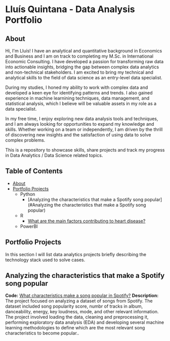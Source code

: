 # Lluís Quintana - Data Analysis Portfolio
## About
Hi, I'm Lluís! I have an analytical and quantitative background in Economics and Business and I am on track to completing my M.Sc. in International Economic Consulting. I have developed a passion for transforming raw data into actionable insights, bridging the gap between complex data analytics and non-technical stakeholders. I am excited to bring my technical and analytical skills to the field of data science as an entry-level data specialist.

During my studies, I honed my ability to work with complex data and developed a keen eye for identifying patterns and trends. I also gained experience in machine learnining techniques, data management, and statistical analysis, which I believe will be valuable assets in my role as a data specialist.

In my free time, I enjoy exploring new data analysis tools and techniques, and I am always looking for opportunities to expand my knowledge and skills. Whether working on a team or independently, I am driven by the thrill of discovering new insights and the satisfaction of using data to solve complex problems.

This is a repository to showcase skills, share projects and track my progress in Data Analytics / Data Science related topics.

## Table of Contents
- [About](#about)
- [Portfolio Projects](#portfolio_projects)
  - Python
    - [Analyzing the characteristics that make a Spotify song popular](#Analyzing the characteristics that make a Spotify song popular)
  - R
    - [What are the main factors contributing to heart disease?](https://github.com/LluisQN/Data-Analysis-Portfolio/blob/main/Predicting%20Heart%20Disease.Rmd)
  - PowerBI     

## Portfolio Projects
In this section I will list data analytics projects briefly describing the technology stack used to solve cases.

## Analyzing the characteristics that make a Spotify song popular
**Code:** [What characteristics make a song popular in Spotify?](https://github.com/LluisQN/Data-Analysis-Portfolio/blob/main/Spotify%20popularity.ipynb)
**Description:** The project focused on analyzing a dataset of songs from Spotify. The dataset included song popularity score, numbr of tracks in album, danceability, energy, key loudness, mode, and other relevant information. The project involved loading the data, cleaning and preprocessing it, performing exploratory data analysis (EDA) and developing several machine learning methodologies to define which are the most relevant song characteristics to become popular..


